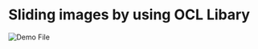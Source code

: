 # Sliding images by using OCL Libary



![Demo File](https://s6.gifyu.com/images/ezgif.com-gif-maker-1c931caf5985a4ffa.gif)
